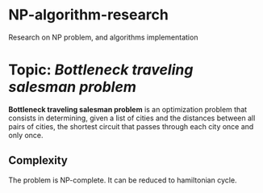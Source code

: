 # NP-algorithm-research
Research on NP problem, and algorithms implementation
# Topic: *Bottleneck traveling salesman problem*
**Bottleneck traveling salesman problem** is an optimization problem that consists in determining, given a list of cities and the distances between all pairs of cities, the shortest circuit that passes through each city once and only once.
## Complexity
The problem is NP-complete.
It can be reduced to hamiltonian cycle.
